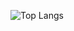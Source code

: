 ![Top Langs](https://github-readme-stats.vercel.app/api/top-langs/?username=deluscc4&layout=compact)

